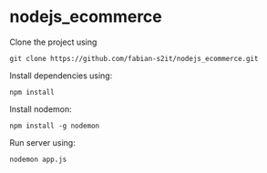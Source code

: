 # nodejs_ecommerce

Clone the project using

``` git clone https://github.com/fabian-s2it/nodejs_ecommerce.git ```


Install dependencies using:

``` npm install ```

Install nodemon:

``` npm install -g nodemon ```


Run server using:

``` nodemon app.js ```
